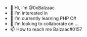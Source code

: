 - 👋 Hi, I’m @0xBalzaac
- 👀 I’m interested in 
- 🌱 I’m currently learning PHP C# 
- 💞️ I’m looking to collaborate on ...
- 📫 How to reach me Balzaac#0157

<!---
0xBalzaac/0xBalzaac is a ✨ special ✨ repository because its `README.md` (this file) appears on your GitHub profile.
You can click the Preview link to take a look at your changes.
--->
